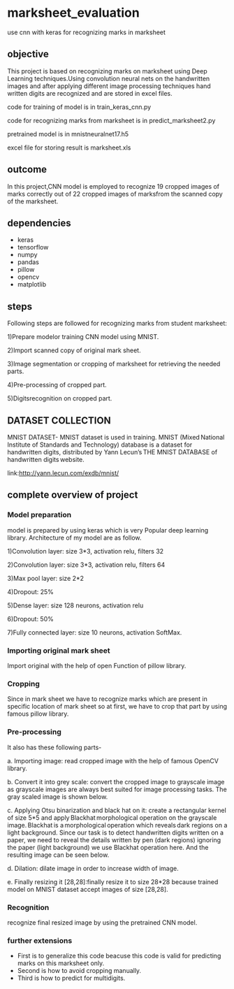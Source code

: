# marksheet_evaluation
use cnn with keras for recognizing marks in marksheet

## objective
This project is based on recognizing marks on marksheet using Deep Learning techniques.Using convolution neural nets on the handwritten images and after applying different image processing techniques hand written digits are recognized and are stored in excel files. 

code for training of model is in train_keras_cnn.py

code for recognizing marks from marksheet is in predict_marksheet2.py

pretrained model is in mnistneuralnet17.h5

excel file for storing result is marksheet.xls

## outcome
In this project,CNN model is employed to recognize 19 cropped images of marks correctly out of 22 cropped images of marksfrom the scanned copy of the marksheet.

## dependencies
* keras
* tensorflow
* numpy
* pandas
* pillow
* opencv
* matplotlib

## steps
Following steps are followed for recognizing marks from student marksheet: 

1)Prepare modelor training CNN model using MNIST. 

2)Import scanned copy of original mark sheet. 

3)Image segmentation or cropping of marksheet for retrieving the needed parts. 

4)Pre-processing of cropped part. 

5)Digitsrecognition on cropped part. 

## DATASET COLLECTION 
MNIST DATASET-   MNIST dataset is used in training. 
MNIST (Mixed National Institute of Standards and Technology) database is a dataset for handwritten digits, distributed by Yann Lecun’s THE MNIST DATABASE of handwritten digits website. 

link:http://yann.lecun.com/exdb/mnist/

## complete overview of project
 ### Model preparation
 model is prepared by using keras which is very Popular deep learning library. Architecture of my model are as follow.
 
 1)Convolution layer: size 3*3, activation relu, filters 32 
 
 2)Convolution layer: size 3*3, activation relu, filters 64 
 
 3)Max pool layer: size 2*2 
 
 4)Dropout: 25% 
 
 5)Dense layer: size 128 neurons, activation relu 
 
 6)Dropout: 50% 
 
 7)Fully connected layer: size 10 neurons, activation SoftMax. 

 ### Importing original mark sheet 
Import original with the help of open Function of pillow library. 

 ### Cropping 
Since in mark sheet we have to recognize marks which are present in specific location of mark sheet so at first, we have to crop that part by using famous pillow library. 

 ### Pre-processing 
 It also has these following parts- 

 a. Importing image: read cropped image with the help of famous OpenCV library. 

 b. Convert it into grey scale: convert the cropped image to grayscale image as grayscale images are always best suited for image           processing tasks. The gray scaled image is shown below. 
          
 c. Applying Otsu binarization and black hat on it: create a rectangular kernel of size 5*5 and apply Blackhat morphological operation       on the grayscale image. Blackhat is a morphological operation which reveals dark regions on a light background. Since our task is to     detect handwritten digits written on a paper, we need to reveal the details written by pen (dark regions) ignoring the paper (light     background) we use Blackhat operation here. And the resulting image can be seen below. 

d.  Dilation: dilate image in order to increase width of image. 

e.  Finally resizing it [28,28]:finally resize it to size 28*28 because trained model on MNIST dataset accept images of size [28,28]. 

 
###  Recognition 
recognize final resized image by using the pretrained CNN model.

### further extensions
* First is to generalize this code beacuse this code is valid for predicting marks on this marksheet only.
* Second is how to avoid cropping manually.
* Third is how to predict for multidigits.



 

 
